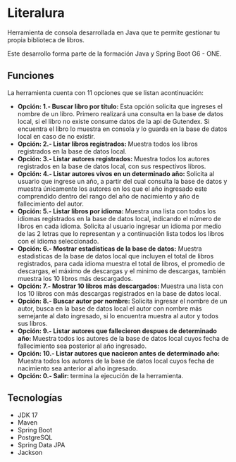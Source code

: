 <h1>Literalura</h1>
<p>Herramienta de consola desarrollada en Java que te permite gestionar tu propia biblioteca de libros.</p>
<p>Este desarrollo forma parte de la formación Java y Spring Boot G6 - ONE. </p>

<h2>Funciones</h2>
<p>La herramienta cuenta con 11 opciones que se listan acontinuación: </p>
<ul>
  <li><b>Opción: 1.- Buscar libro por título: </b>Esta opción solicita que ingreses el nombre de un libro. Primero realizará una consulta en la base de datos local, si el libro no existe consume datos de la api de Gutendex. Si encuentra el libro lo muestra en consola y lo guarda en la base de datos local en caso de no existir. </li>
  <li><b>Opción: 2.- Listar libros registrados: </b>Muestra todos los libros registrados en la base de datos local.</li>
  <li><b>Opción: 3.- Listar autores registrados: </b>Muestra todos los autores registrados en la base de datos local, con sus respectivos libros.</li>
  <li><b>Opción: 4.- Listar autores vivos en un determinado año: </b>Solicita al usuario que ingrese un año, a partir del cual consulta la base de datos y muestra únicamente los autores en los que el año ingresado este comprendido dentro del rango del año de nacimiento y año de fallecimiento del autor.</li>
  <li><b>Opción: 5.- Listar libros por idioma: </b>Muestra una lista con todos los idiomas registrados en la base de datos local, indicando el número de libros en cada idioma. Solicita al usuario ingresar un idioma por medio de las 2 letras que lo representan y a continuación lista todos los libros con el idioma seleccionado.</li>
  <li><b>Opción: 6.- Mostrar estadisticas de la base de datos:</b> Muestra estadisticas de la base de datos local que incluyen el total de libros registrados, para cada idioma muestra el total de libros, el promedio de descargas, el máximo de descargas y el minimo de descargas, también muestra los 10 libros más descargados.</li>
  <li><b>Opción: 7.- Mostrar 10 libros más descargados: </b>Muestra una lista con los 10 libros con más descargas registrados en la base de datos local.</li>
  <li><b>Opción: 8.- Buscar autor por nombre: </b> Solicita ingresar el nombre de un autor, busca en la base de datos local el autor con nombre más semejante al dato ingresado, si lo encuentra muestra al autor y todos sus libros.</li>
  <li><b>Opción: 9.- Listar autores que fallecieron despues de determinado año: </b> Muestra todos los autores de la base de datos local cuyos fecha de fallecimiento sea posterior al año ingresado.</li>
  <li><b>Opción: 10.- Listar autores que nacieron antes de determinado año: </b> Muestra todos los autores de la base de datos local cuyos fecha de nacimiento sea anterior al año ingresado.</li>
  <li><b>Opción: 0.- Salir: </b>termina la ejecución de la herramienta.</li>
</ul>


<h2>Tecnologías</h2>
<ul>
  <li>JDK 17</li>
  <li>Maven</li>
  <li>Spring Boot</li>
  <li>PostgreSQL</li>
  <li>Spring Data JPA</li>
  <li>Jackson</li>
</ul>

